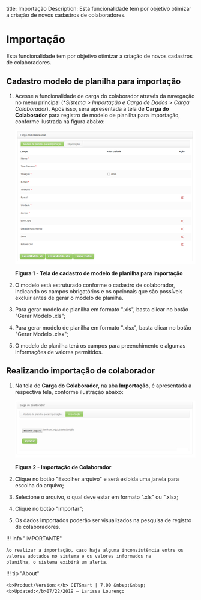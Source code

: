 title: Importação
Description: Esta funcionalidade tem por objetivo otimizar a criação de novos cadastros de colaboradores.
# Importação

Esta funcionalidade tem por objetivo otimizar a criação de novos cadastros de colaboradores.

Cadastro modelo de planilha para importação
---------------------------------------------

1. Acesse a funcionalidade de carga do colaborador através da navegação no menu principal 
(**Sistema > Importação e Carga de Dados > Carga Colaborador*). Após isso, será apresentada a tela de **Carga do Colaborador** para
registro de modelo de planilha para importação, conforme ilustrada na figura abaixo:

    ![Cadastro](images/mode-plan.img1.png)
    
    **Figura 1 - Tela de cadastro de modelo de planilha para importação**
    
2. O modelo está estruturado conforme o cadastro de colaborador, indicando os campos obrigatórios e os opcionais que são possíveis 
excluir antes de gerar o modelo de planilha.

3. Para gerar modelo de planilha em formato ".xls", basta clicar no botão "Gerar Modelo .xls";

4. Para gerar modelo de planilha em formato ".xlsx", basta clicar no botão "Gerar Modelo .xlsx";

5. O modelo de planilha terá os campos para preenchimento e algumas informações de valores permitidos.

Realizando importação de colaborador
-------------------------------------

1. Na tela de **Carga do Colaborador**, na aba **Importação**, é apresentada a respectiva tela, conforme ilustração abaixo:

    ![Importação](images/mode-plan.img2.png)
    
    **Figura 2 - Importação de Colaborador**
    
2. Clique no botão "Escolher arquivo" e será exibida uma janela para escolha do arquivo;

3. Selecione o arquivo, o qual deve estar em formato ".xls" ou ".xlsx;

4. Clique no botão "Importar";

5. Os dados importados poderão ser visualizados na pesquisa de registro de colaboradores.

!!! info "IMPORTANTE"

    Ao realizar a importação, caso haja alguma inconsistência entre os valores adotados no sistema e os valores informados na 
    planilha, o sistema exibirá um alerta.
    
!!! tip "About"

    <b>Product/Version:</b> CITSmart | 7.00 &nbsp;&nbsp;
    <b>Updated:</b>07/22/2019 – Larissa Lourenço
